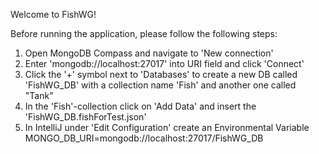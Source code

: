 Welcome to FishWG!

Before running the application, please follow the following steps:

1. Open MongoDB Compass and navigate to 'New connection'
2. Enter 'mongodb://localhost:27017' into URI field and click 'Connect'
3. Click the '+' symbol next to 'Databases' to create a new DB called 'FishWG_DB' with a collection name 'Fish' and another one 
   called "Tank" 
4. In the 'Fish'-collection click on 'Add Data' and insert the 'FishWG_DB.fishForTest.json'
5. In IntelliJ under 'Edit Configuration' create an Environmental Variable MONGO_DB_URI=mongodb://localhost:27017/FishWG_DB
 